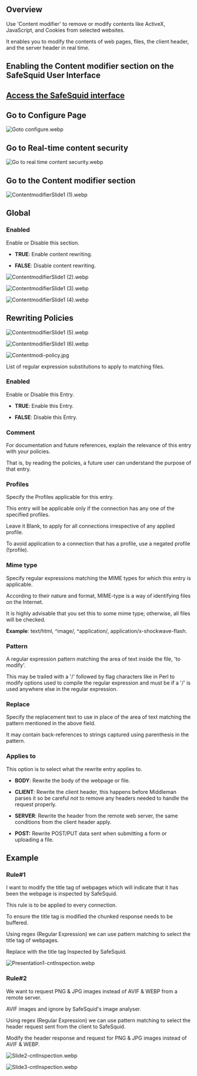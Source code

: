 ## Overview

Use 'Content modifier' to remove or modify contents like ActiveX, JavaScript, and Cookies from selected websites.

It enables you to modify the contents of web pages, files, the client header, and the server header in real time.

## Enabling the Content modifier section on the SafeSquid User Interface

## [Access the SafeSquid interface](https://help.safesquid.com/portal/en/kb/articles/access-the-safesquid-user-interface)

## Go to Configure Page

![Goto configure.webp](/img/Configure/Real_Time_Content_Activity/Content_modifier/image1.webp)

## Go to Real-time content security

![Go to real time content security.webp](/img/Configure/Real_Time_Content_Activity/Content_modifier/image2.webp)

## Go to the Content modifier section

![ContentmodifierSlide1 (1).webp](/img/Configure/Real_Time_Content_Activity/Content_modifier/image3.webp)

## Global

### Enabled

Enable or Disable this section.

-   **TRUE**: Enable content rewriting.

-   **FALSE**: Disable content rewriting.

![ContentmodifierSlide1 (2).webp](/img/Configure/Real_Time_Content_Activity/Content_modifier/image4.webp)

![ContentmodifierSlide1 (3).webp](/img/Configure/Real_Time_Content_Activity/Content_modifier/image5.webp)

![ContentmodifierSlide1 (4).webp](/img/Configure/Real_Time_Content_Activity/Content_modifier/image6.webp)

## Rewriting Policies

![ContentmodifierSlide1 (5).webp](/img/Configure/Real_Time_Content_Activity/Content_modifier/image7.webp)

![ContentmodifierSlide1 (6).webp](/img/Configure/Real_Time_Content_Activity/Content_modifier/image8.webp)

![Contentmodi-policy.jpg](/img/Configure/Real_Time_Content_Activity/Content_modifier/image9.webp)

List of regular expression substitutions to apply to matching files.

### Enabled

Enable or Disable this Entry.

-   **TRUE**: Enable this Entry.

-   **FALSE**: Disable this Entry.

### Comment

For documentation and future references, explain the relevance of this entry with your policies.

That is, by reading the policies, a future user can understand the purpose of that entry.

### Profiles

Specify the Profiles applicable for this entry.

This entry will be applicable only if the connection has any one of the specified profiles.

Leave it Blank, to apply for all connections irrespective of any applied profile.

To avoid application to a connection that has a profile, use a negated profile (!profile).

### Mime type

Specify regular expressions matching the MIME types for which this entry is applicable.

According to their nature and format, MIME-type is a way of identifying files on the Internet.

It is highly advisable that you set this to some mime type; otherwise, all files will be checked.

**Example**: text/html, ^image/, ^application/, application/x-shockwave-flash.

### Pattern

A regular expression pattern matching the area of text inside the file, 'to modify'.

This may be trailed with a '/' followed by flag characters like in Perl to modify options used to compile the regular expression and must be if a '/' is used anywhere else in the regular expression.

### Replace

Specify the replacement text to use in place of the area of text matching the pattern mentioned in the above field.

It may contain back-references to strings captured using parenthesis in the pattern.

### Applies to

This option is to select what the rewrite entry applies to.

-   **BODY**: Rewrite the body of the webpage or file.

-   **CLIENT**: Rewrite the client header, this happens before Middleman parses it so be careful not to remove any headers needed to handle the request properly.

-   **SERVER**: Rewrite the header from the remote web server, the same conditions from the client header apply.

-   **POST:** Rewrite POST/PUT data sent when submitting a form or uploading a file.

## Example

### Rule#1

I want to modify the title tag of webpages which will indicate that it has been the webpage is inspected by SafeSquid.

This rule is to be applied to every connection.

To ensure the title tag is modified the chunked response needs to be buffered.

Using regex (Regular Expression) we can use pattern matching to select the title tag of webpages.

Replace with the title tag Inspected by SafeSquid.

![Presentation1-cntInspection.webp](/img/Configure/Real_Time_Content_Activity/Content_modifier/image10.webp)

### Rule#2

We want to request PNG & JPG images instead of AVIF & WEBP from a remote server.

AVIF images and ignore by SafeSquid's image analyser.

Using regex (Regular Expression) we can use pattern matching to select the header request sent from the client to SafeSquid.

Modify the header response and request for PNG & JPG images instead of AVIF & WEBP.

![Slide2-cntInspection.webp](/img/Configure/Real_Time_Content_Activity/Content_modifier/image11.webp)

![Slide3-cntInspection.webp](/img/Configure/Real_Time_Content_Activity/Content_modifier/image12.webp)